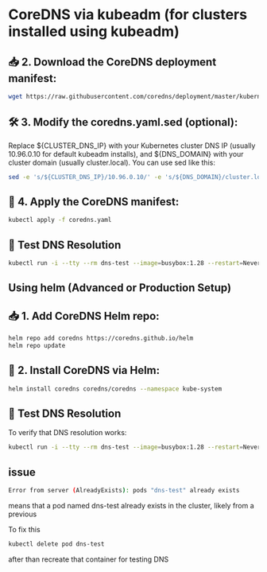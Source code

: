 # CoreDNS via kubeadm (for clusters installed using kubeadm)

## 📥 2. Download the CoreDNS deployment manifest:
```bash
wget https://raw.githubusercontent.com/coredns/deployment/master/kubernetes/coredns.yaml.sed -O coredns.yaml.sed
```

## 🛠️ 3. Modify the coredns.yaml.sed (optional):
Replace ${CLUSTER_DNS_IP} with your Kubernetes cluster DNS IP (usually 10.96.0.10 for default kubeadm installs), and ${DNS_DOMAIN} with your cluster domain (usually cluster.local).
You can use sed like this:

```bash
sed -e 's/${CLUSTER_DNS_IP}/10.96.0.10/' -e 's/${DNS_DOMAIN}/cluster.local/' coredns.yaml.sed > coredns.yaml
```

## 🚀 4. Apply the CoreDNS manifest:
```bash
kubectl apply -f coredns.yaml
```

## 🧪 Test DNS Resolution
```bash
kubectl run -i --tty --rm dns-test --image=busybox:1.28 --restart=Never -- nslookup kubernetes.default
```


## Using helm (Advanced or Production Setup)
## 📥 1. Add CoreDNS Helm repo:
```bash
helm repo add coredns https://coredns.github.io/helm
helm repo update
```
## 🚀 2. Install CoreDNS via Helm:
```bash
helm install coredns coredns/coredns --namespace kube-system
```
## 🧪 Test DNS Resolution

To verify that DNS resolution works:

```bash
kubectl run -i --tty --rm dns-test --image=busybox:1.28 --restart=Never -- nslookup kubernetes.default
```
## issue
```bash
Error from server (AlreadyExists): pods "dns-test" already exists
```

means that a pod named dns-test already exists in the cluster, likely from a previous 

To fix this 

```bash
kubectl delete pod dns-test
```
after than recreate that container for testing DNS
